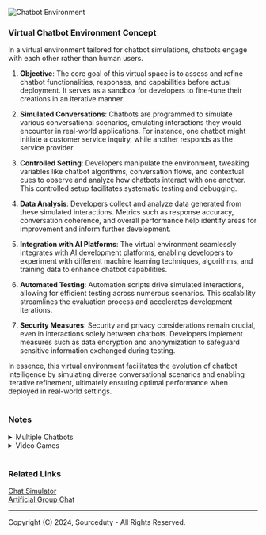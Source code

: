 ![Chatbot Environment](https://github.com/sourceduty/Chatbot_Environment/assets/123030236/fc5d646d-29b1-4877-ae23-aea8f4d97ca0)

### Virtual Chatbot Environment Concept

In a virtual environment tailored for chatbot simulations, chatbots engage with each other rather than human users. 

1. **Objective**: The core goal of this virtual space is to assess and refine chatbot functionalities, responses, and capabilities before actual deployment. It serves as a sandbox for developers to fine-tune their creations in an iterative manner.

2. **Simulated Conversations**: Chatbots are programmed to simulate various conversational scenarios, emulating interactions they would encounter in real-world applications. For instance, one chatbot might initiate a customer service inquiry, while another responds as the service provider.

3. **Controlled Setting**: Developers manipulate the environment, tweaking variables like chatbot algorithms, conversation flows, and contextual cues to observe and analyze how chatbots interact with one another. This controlled setup facilitates systematic testing and debugging.

4. **Data Analysis**: Developers collect and analyze data generated from these simulated interactions. Metrics such as response accuracy, conversation coherence, and overall performance help identify areas for improvement and inform further development.

5. **Integration with AI Platforms**: The virtual environment seamlessly integrates with AI development platforms, enabling developers to experiment with different machine learning techniques, algorithms, and training data to enhance chatbot capabilities.

6. **Automated Testing**: Automation scripts drive simulated interactions, allowing for efficient testing across numerous scenarios. This scalability streamlines the evaluation process and accelerates development iterations.

7. **Security Measures**: Security and privacy considerations remain crucial, even in interactions solely between chatbots. Developers implement measures such as data encryption and anonymization to safeguard sensitive information exchanged during testing.

In essence, this virtual environment facilitates the evolution of chatbot intelligence by simulating diverse conversational scenarios and enabling iterative refinement, ultimately ensuring optimal performance when deployed in real-world settings.

#
### Notes

<details><summary>Multiple Chatbots</summary>
<br>

### Multiple Chatbots

The maximum number of chatbots that can participate effectively in a single conversation generally depends on the platform and the specific technical setup being used. For most systems, it's practical to have up to four or five chatbots in a conversation to maintain clarity and manageability. Beyond this number, the interaction can become overly complex and difficult to follow, potentially diminishing the quality and effectiveness of the simulation.

Simulating large groups of chatbots, such as groups of 10, 25, or 50 chatbots, can be a complex but exciting endeavor. This type of simulation can be useful for stress testing a system, understanding chatbot interactions in a multi-agent environment, or demonstrating the scalability of a chatbot platform. For a role-playing scenario involving 10, 25 or 50 different chatbots, design a complex social interaction such as a business meeting, a family gathering, or a community debate.

<br>    
</details>

<details><summary>Video Games</summary>
<br>

### Video Games

Video games have evolved significantly from simple arcade shooters to complex, narrative-driven experiences that incorporate advanced AI technologies to enhance interactive storytelling and gameplay. One of the most intriguing advancements is the integration of chat simulations, which use AI-driven characters capable of engaging in dynamic dialogues with players. This technology not only enriches the narrative depth by allowing more personalized story arcs but also enables games to adapt to individual player decisions, creating a more immersive and responsive gameplay experience. As AI becomes more sophisticated, the potential for creating nuanced and believable characters in video games expands, leading to increasingly engaging and emotionally compelling games.

The use of chat simulations in video games also serves as a vital tool in game development and testing phases. Developers utilize chatbot technologies to simulate real-time interactions with virtual characters, assessing various elements such as dialogue effectiveness, character development, and player engagement. This simulation capability allows developers to fine-tune interactions before final implementation, ensuring a higher quality player experience. Moreover, it provides valuable insights into user behavior and preferences, guiding future game design decisions. As this technology continues to mature, it promises to revolutionize the development process, offering more precise and user-centered gaming experiences.

<br>    
</details>

#
### Related Links

[Chat Simulator](https://chat.openai.com/g/g-pVviDoA7V-chat-simulator)
<br>
[Artificial Group Chat](https://github.com/sourceduty/Artificial_Group_Chat)

***
Copyright (C) 2024, Sourceduty - All Rights Reserved.
